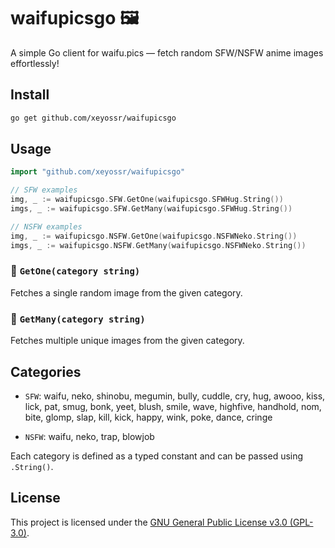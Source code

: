 # waifupicsgo 🖼️

A simple Go client for waifu.pics — fetch random SFW/NSFW anime images effortlessly!

## Install

```bash
go get github.com/xeyossr/waifupicsgo
```

## Usage

```go
import "github.com/xeyossr/waifupicsgo"

// SFW examples
img, _ := waifupicsgo.SFW.GetOne(waifupicsgo.SFWHug.String())
imgs, _ := waifupicsgo.SFW.GetMany(waifupicsgo.SFWHug.String())

// NSFW examples
img, _ := waifupicsgo.NSFW.GetOne(waifupicsgo.NSFWNeko.String())
imgs, _ := waifupicsgo.NSFW.GetMany(waifupicsgo.NSFWNeko.String())
```

### 🔹 `GetOne(category string)`

Fetches a single random image from the given category.

### 🔹 `GetMany(category string)`

Fetches multiple unique images from the given category.

## Categories
- `SFW`: waifu, neko, shinobu, megumin, bully, cuddle, cry, hug, awooo, kiss, lick, pat, smug, bonk, yeet, blush, smile, wave, highfive, handhold, nom, bite, glomp, slap, kill, kick, happy, wink, poke, dance, cringe

- `NSFW`: waifu, neko, trap, blowjob

Each category is defined as a typed constant and can be passed using `.String()`.

## License

This project is licensed under the [GNU General Public License v3.0 (GPL-3.0)](https://opensource.org/licenses/GPL-3.0).